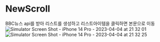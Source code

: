 # NewScroll
BBC뉴스 api를 받아 리스트를 생성하고 리스트아이템을 클릭하면 본문으로 이동
![Simulator Screen Shot - iPhone 14 Pro - 2023-04-04 at 21 32 01](https://user-images.githubusercontent.com/119280160/229792508-ce39647d-df24-40ff-9409-9aa7bc0b24ce.png)
![Simulator Screen Shot - iPhone 14 Pro - 2023-04-04 at 21 32 25](https://user-images.githubusercontent.com/119280160/229792554-05705513-92cb-4e7a-9c87-6aaa4b42a46f.png)
